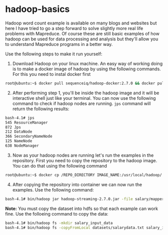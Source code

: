 # hadoop-basics

Hadoop word count example is available on many blogs and websites but here I have tried to go a step forward to solve slightly more real life problems with Mapreduce. Of course these are still basic examples of how hadoop can be used for data processing and analysis but they'll allow you to understand Mapreduce programs in a better way.

Use the following steps to make it run yourself:
1. Download Hadoop on your linux machine. An easy way of working doing is to make a docker image of hadoop by using the following commands. For this you need to instal docker first
```sh
root@ubuntu:~$ docker pull sequenceiq/hadoop-docker:2.7.0 && docker pull sequenceiq/hadoop-docker:2.7.0
```

2. After performing step 1, you'll be inside the hadoop image and it will be interactive shell just like your terminal. You can now use the following command to check if hadoop nodes are running. `jps` command will return the following results:
```sh
bash-4.1# jps
545 ResourceManager
872 Jps
212 DataNode
366 SecondaryNameNode
125 NameNode
638 NodeManager
```

3. Now as your hadoop nodes are running let's run the examples in the repository. First you need to copy the repository to the hadoop image. You can do that using the following command
```sh
root@ubuntu:~$ docker cp /REPO_DIRECTORY IMAGE_NAME:/usr/local/hadoop/
```

4. After copying the repository into container we can now run the examples. Use the following command:
```sh
bash-4.1# bin/hadoop jar hadoop-streaming-2.7.0.jar -file salary/mapper.py -mapper "python mapper.py" -file salary/reducer.py -reducer "python reducer.py" -input YOUR_INPUT_FOLDER -output output
```
**Note:** You must copy the dataset into hdfs so that each example can work fine. Use the folloeing command to copy the data:
```sh
bash-4.1# bin/hadoop fs -mkdir salary_input_data
bash-4.1# bin/hadoop fs -copyFromLocal datasets/salarydata.txt salary_input_data/
```

